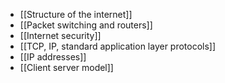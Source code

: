- [[Structure of the internet]]
- [[Packet switching and routers]]
- [[Internet security]]
- [[TCP, IP, standard application layer protocols]]
- [[IP addresses]]
- [[Client server model]]
